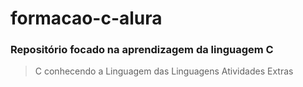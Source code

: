 # formacao-c-alura
### Repositório focado na aprendizagem da linguagem C
> C conhecendo a Linguagem das Linguagens
> Atividades Extras
